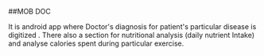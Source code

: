 
##MOB DOC

It is android app where Doctor's diagnosis for patient's particular disease is digitized .
There also a section for nutritional analysis (daily nutrient Intake) and analyse calories spent during particular exercise.

